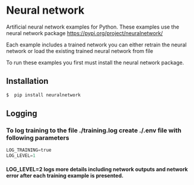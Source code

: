 # Neural network
Artificial neural network examples for Python. These examples use the neural network package https://pypi.org/project/neuralnetwork/

Each example includes a trained network you can either retrain the neural network or load the existing trained neural network from file

To run these examples you first must install the neural network package.

## Installation
```bash
$  pip install neuralnetwork
```

## Logging
### To log training to the file ./training.log create ./.env file with following parameters
```py
LOG_TRAINING=true
LOG_LEVEL=1
```
#### LOG_LEVEL=2 logs more details including network outputs and network error after each training example is presented.


